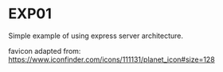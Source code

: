 # EXP01
Simple example of using express server architecture.

favicon adapted from: https://www.iconfinder.com/icons/111131/planet_icon#size=128
